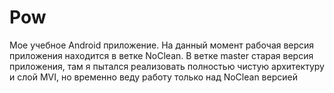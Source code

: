 # Pow

Мое учебное Android приложение. На данный момент рабочая версия приложения находится в ветке NoClean. В ветке master старая версия приложения, там я пытался реализовать полностью чистую архитектуру и слой MVI, но временно веду работу только над NoClean версией
